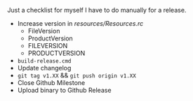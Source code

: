 Just a checklist for myself I have to do manually for a release.

- Increase version in *resources/Resources.rc*
  - FileVersion
  - ProductVersion
  - FILEVERSION
  - PRODUCTVERSION
- `build-release.cmd`
- Update changelog
- `git tag v1.XX` && `git push origin v1.XX`
- Close Github Milestone
- Upload binary to Github Release
